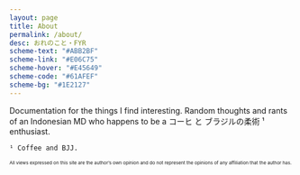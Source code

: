 ```yaml
---
layout: page
title: About
permalink: /about/
desc: おれのこと・FYR
scheme-text: "#ABB2BF"
scheme-link: "#E06C75"
scheme-hover: "#E45649"
scheme-code: "#61AFEF"
scheme-bg: "#1E2127"
---
```


Documentation for the things I find interesting.
Random thoughts and rants of an Indonesian MD who happens to be a コーヒ と ブラジルの柔術 ¹ enthusiast.
```
¹ Coffee and BJJ.
```

<sup><sup><sup>All views expressed on this site are the author’s own opinion and do not represent the opinions of any affiliation that the author has.</sup></sup></sup>
